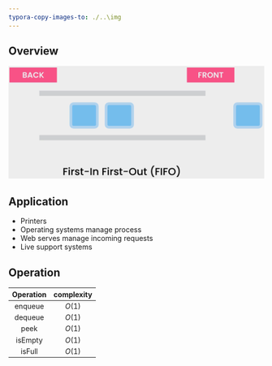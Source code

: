 ```yaml
---
typora-copy-images-to: ./..\img
---
```


## Overview

![image-20230327214207958](../img/image-20230327214207958.png)



## Application

- Printers
- Operating systems manage process
- Web serves manage incoming requests
- Live support systems



## Operation

| Operation | complexity |
| :-------: | :--------: |
|  enqueue  |   $O(1)$   |
|  dequeue  |   $O(1)$   |
|   peek    |   $O(1)$   |
|  isEmpty  |   $O(1)$   |
|  isFull   |   $O(1)$   |

